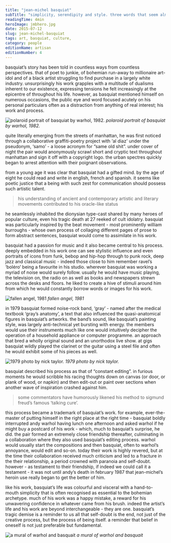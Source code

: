 ```yaml
---
title: "jean-michel basquiat"
subTitle: "simplicity, serendipity and style. three words that seem almost tailor-made for new york painter and visionary, ‘jean-michel basquiat’; one of the twentieth century’s most influential and enduring artists."
readingTime: 4min
heroImage: jmbhero.jpg
date: 2015-07-12
slug: jean-michel-basquiat
tags: art, basquiat, culture,
category: people
editionName: artisan
editionNumber: 4
---
```


basquiat’s story has been told in countless ways from countless perspectives. that of poet to junkie, of bohemian run-away to millionaire art-idol and of a black artist struggling to find purchase in a largely white industry. unsurprisingly his work grapples with a multitude of dualisms inherent to our existence, expressing tensions he felt increasingly at the epicentre of throughout his life. however, as basquiat mentioned himself on numerous occasions, the public eye and word focused acutely on his personal particulars often as a distraction from anything of real interest; his work and process.

![polaroid portrait of basquiat by warhol, 1982.](portrait.jpg)
*polaroid portrait of basquiat by warhol, 1982.*

quite literally emerging from the streets of manhattan, he was first noticed through a collaborative graffiti-poetry project with ‘al diaz' under the pseudonym, ‘samo’ - a loose acronym for “same old shit”. under cover of night the pair would anonymously scrawl short and cryptic text throughout manhattan and sign it off with a copyright logo. the urban spectres quickly began to arrest attention with their poignant observations.

from a young age it was clear that basquiat had a gifted mind. by the age of eight he could read and write in english, french and spanish. it seems like poetic justice that a being with such zest for communication should possess such artistic talent.

>his understanding of ancient and contemporary artistic and literary movements contributed to his oracle-like status

he seamlessly inhabited the dionysian type-cast shared by many heroes of popular culture, even his tragic death at 27 reeked of cult idolatry. basquiat was particularly inspired by the beat movement - most prominently william burroughs - whose own process of collaging different pages of prose to form abstract sentences, basquiat would come to assimilate in his work.

basquiat had a passion for music and it also became central to his process. deeply embedded in his work one can see stylistic influence and even portraits of icons from funk, bebop and hip-hop through to punk rock, deep jazz and classical music - indeed those close to him remember ravel’s ‘boléro’ being a favourite in his studio. wherever basquiat was working a myriad of noise would surely follow. usually he would have music playing, the television on, the radio on as well as books and newspapers strewn across the desks and floors. he liked to create a hive of stimuli around him from which he would constantly borrow words or images for his work.

![fallen angel, 1981](angel.jpg)
*fallen angel, 1981*

in 1979 basquiat formed noise-rock band, ‘gray’ - named after the medical textbook ‘gray’s anatomy’, a text that also influenced the quasi-anatomical figures in basquiat’s artworks. the band’s sound, like basquiat’s painting style, was largely anti-technical yet bursting with energy. the members would use their instruments much like one would intuitively decipher the operation of a household appliance or computer programme. an approach that bred a wholly original sound and an unorthodox live show. at gigs basquiat wildly played the clarinet or the guitar using a steel file and often he would exhibit some of his pieces as well.

![1979 photo by nick taylor.](1979.jpg)
*1979 photo by nick taylor.*

basquiat described his process as that of “constant editing”. in furious moments he would scribble his racing thoughts down on canvas (or door, or plank of wood, or napkin) and then edit-out or paint over sections when another wave of inspiration crashed against him.

>some commentators have humorously likened his method to sigmund freud’s famous ‘talking cure’.

this process became a trademark of basquiat’s work. for example, ever-the-master of putting himself in the right place at the right time - basquiat boldly interrupted andy warhol having lunch one afternoon and asked warhol if he might buy a postcard of his work - which, much to basquiat’s surprise, he did. the pair formed an extremely close friendship thereafter, culminating in a collaboration where they also used basquiat’s editing process. warhol would usually start the compositions and then basquiat, often to warhol’s annoyance, would edit and so-on. today their work is highly revered, but at the time their collaboration received much criticism and led to a fracture in the their relationship, a period crowned with paranoia and self-doubt. however - as testament to their friendship, if indeed we could call it a testament - it was not until andy’s death in february 1987 that jean-michel’s heroin use really began to get the better of him.

like his work, basquiat’s life was colourful and visceral with a hand-to-mouth simplicity that is often recognised as essential to the bohemian archetype. much of his work was a happy mistake, a reward for his unwavering confidence in whatever came from his brush. indeed the artist’s life and his work are beyond interchangeable - they are one. basquiat’s tragic demise is a reminder to us all that self-doubt is the end, not just of the creative process, but the process of being itself. a reminder that belief in oneself is not just preferable but fundamental.

![a mural of warhol and basquait](nymural.jpg)
*a mural of warhol and basquait*
